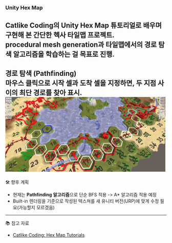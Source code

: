 ### Unity Hex Map  
Catlike Coding의 Unity Hex Map 튜토리얼로 배우며 구현해 본 간단한 헥사 타일맵 프로젝트.  
procedural mesh generation과 타일맵에서의 경로 탐색 알고리즘을 학습하는 걸 목표로 진행.  
---
경로 탐색 (Pathfinding)  
마우스 클릭으로 시작 셀과 도착 셀을 지정하면, 두 지점 사이의 최단 경로를 찾아 표시.  
<img src="images/hexMap16screenShot.png" width="500">  
---
🛠️ 향후 계획  
- 현재는 **Pathfinding 알고리즘**으로 단순 BFS 적용 -> A* 알고리즘 적용 예정  
- Built-in 렌더링을 기준으로 작성된 텍스쳐를 새 유니티 버전(URP)에 맞게 수정 필요(가능할지 모르겠음)  
---
📚 참고 자료  
- [Catlike Coding: Hex Map Tutorials](https://catlikecoding.com/)
